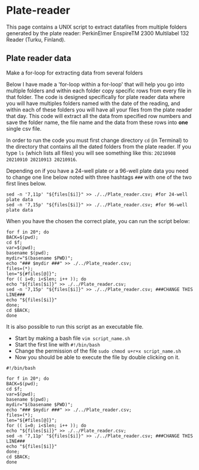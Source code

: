 # Plate-reader
This page contains a UNIX script to extract datafiles from multiple folders generated by the plate reader: PerkinElmer EnspireTM 2300 Multilabel 132 Reader (Turku, Finland).


## Plate reader data

Make a for-loop for extracting data from several folders

Below I have made a 'for-loop within a for-loop' that will help you go into multiple folders and within each folder copy specific rows from every file in that folder. The code is designed specifically for plate reader data where you will have multiples folders named with the date of the reading, and within each of these folders you will have all your files from the plate reader that day. This code will extract all the data from specified row numbers and save the folder name, the file name and the data from these rows into **one** single csv file.

In order to run the code you must first change directory `cd` (in Terminal) to the directory that contains all the dated folders from the plate reader. If you type `ls` (which lists all files) you will see something like this: `20210908 20210910 20210913 20210916`.

Depending on if you have a 24-well plate or a 96-well plate data you need to change one line below noted with three hashtags `###` with one of the two first lines below.

```
sed -n '7,11p' "${files[$i]}" >> ./../Plate_reader.csv; #for 24-well plate data
sed -n '7,15p' "${files[$i]}" >> ./../Plate_reader.csv; #for 96-well plate data
```

When you have the chosen the correct plate, you can run the script below:
```
for f in 20*; do
BACK=$(pwd);
cd $f;
var=$(pwd);
basename $(pwd);
mydir="$(basename $PWD)";
echo "### $mydir ###" >> ./../Plate_reader.csv;
files=(*);
len="${#files[@]}";
for (( i=0; i<$len; i++ )); do
echo "${files[$i]}" >> ./../Plate_reader.csv;
sed -n '7,15p' "${files[$i]}" >> ./../Plate_reader.csv; ###CHANGE THIS LINE###
echo "${files[$i]}"
done;
cd $BACK; 
done
```

It is also possible to run this script as an executable file.

- Start by making a bash file `vim script_name.sh`
- Start the first line with `#!/bin/bash`
- Change the permission of the file `sudo chmod u+r+x script_name.sh`
- Now you should be able to execute the file by double clicking on it.

```
#!/bin/bash

for f in 20*; do
BACK=$(pwd);
cd $f;
var=$(pwd);
basename $(pwd);
mydir="$(basename $PWD)";
echo "### $mydir ###" >> ./../Plate_reader.csv;
files=(*);
len="${#files[@]}";
for (( i=0; i<$len; i++ )); do
echo "${files[$i]}" >> ./../Plate_reader.csv;
sed -n '7,11p' "${files[$i]}" >> ./../Plate_reader.csv; ###CHANGE THIS LINE###
echo "${files[$i]}"
done;
cd $BACK;
done
```
